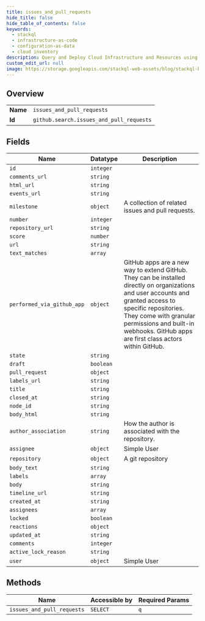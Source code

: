 ```yaml
---
title: issues_and_pull_requests
hide_title: false
hide_table_of_contents: false
keywords:
  - stackql
  - infrastructure-as-code
  - configuration-as-data
  - cloud inventory
description: Query and Deploy Cloud Infrastructure and Resources using SQL
custom_edit_url: null
image: https://storage.googleapis.com/stackql-web-assets/blog/stackql-blog-post-featured-image.png
---
```

  
    

## Overview
<table><tbody>
<tr><td><b>Name</b></td><td><code>issues_and_pull_requests</code></td></tr>
<tr><td><b>Id</b></td><td><code>github.search.issues_and_pull_requests</code></td></tr>
</tbody></table>

## Fields
| Name | Datatype | Description |
| ---- | -------- | ----------- |
| `id` | `integer` |  |
| `comments_url` | `string` |  |
| `html_url` | `string` |  |
| `events_url` | `string` |  |
| `milestone` | `object` | A collection of related issues and pull requests. |
| `number` | `integer` |  |
| `repository_url` | `string` |  |
| `score` | `number` |  |
| `url` | `string` |  |
| `text_matches` | `array` |  |
| `performed_via_github_app` | `object` | GitHub apps are a new way to extend GitHub. They can be installed directly on organizations and user accounts and granted access to specific repositories. They come with granular permissions and built-in webhooks. GitHub apps are first class actors within GitHub. |
| `state` | `string` |  |
| `draft` | `boolean` |  |
| `pull_request` | `object` |  |
| `labels_url` | `string` |  |
| `title` | `string` |  |
| `closed_at` | `string` |  |
| `node_id` | `string` |  |
| `body_html` | `string` |  |
| `author_association` | `string` | How the author is associated with the repository. |
| `assignee` | `object` | Simple User |
| `repository` | `object` | A git repository |
| `body_text` | `string` |  |
| `labels` | `array` |  |
| `body` | `string` |  |
| `timeline_url` | `string` |  |
| `created_at` | `string` |  |
| `assignees` | `array` |  |
| `locked` | `boolean` |  |
| `reactions` | `object` |  |
| `updated_at` | `string` |  |
| `comments` | `integer` |  |
| `active_lock_reason` | `string` |  |
| `user` | `object` | Simple User |
## Methods
| Name | Accessible by | Required Params |
| ---- | ------------- | --------------- |
| `issues_and_pull_requests` | `SELECT` | `q` |
